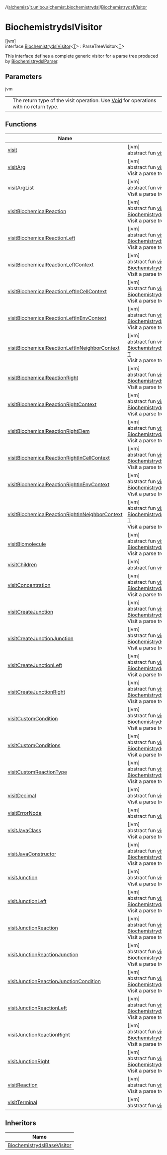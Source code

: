 //[alchemist](../../../index.md)/[it.unibo.alchemist.biochemistrydsl](../index.md)/[BiochemistrydslVisitor](index.md)

# BiochemistrydslVisitor

[jvm]\
interface [BiochemistrydslVisitor](index.md)<[T](index.md)> : ParseTreeVisitor<[T](../../it.unibo.alchemist.model.implementations.conditions/-generic-molecule-present/index.md)> 

This interface defines a complete generic visitor for a parse tree produced by [BiochemistrydslParser](../-biochemistrydsl-parser/index.md).

## Parameters

jvm

| | |
|---|---|
| <T> | The return type of the visit operation. Use [Void](https://docs.oracle.com/javase/8/docs/api/java/lang/Void.html) for operations with no return type. |

## Functions

| Name | Summary |
|---|---|
| [visit](index.md#-1843616136%2FFunctions%2F-267951372) | [jvm]<br>abstract fun [visit](index.md#-1843616136%2FFunctions%2F-267951372)(p: ParseTree): [T](../../it.unibo.alchemist.model.implementations.conditions/-generic-molecule-present/index.md) |
| [visitArg](visit-arg.md) | [jvm]<br>abstract fun [visitArg](visit-arg.md)(ctx: [BiochemistrydslParser.ArgContext](../-biochemistrydsl-parser/-arg-context/index.md)): [T](../../it.unibo.alchemist.model.implementations.conditions/-generic-molecule-present/index.md)<br>Visit a parse tree produced by [arg](../-biochemistrydsl-parser/arg.md). |
| [visitArgList](visit-arg-list.md) | [jvm]<br>abstract fun [visitArgList](visit-arg-list.md)(ctx: [BiochemistrydslParser.ArgListContext](../-biochemistrydsl-parser/-arg-list-context/index.md)): [T](../../it.unibo.alchemist.model.implementations.conditions/-generic-molecule-present/index.md)<br>Visit a parse tree produced by [argList](../-biochemistrydsl-parser/arg-list.md). |
| [visitBiochemicalReaction](visit-biochemical-reaction.md) | [jvm]<br>abstract fun [visitBiochemicalReaction](visit-biochemical-reaction.md)(ctx: [BiochemistrydslParser.BiochemicalReactionContext](../-biochemistrydsl-parser/-biochemical-reaction-context/index.md)): [T](../../it.unibo.alchemist.model.implementations.conditions/-generic-molecule-present/index.md)<br>Visit a parse tree produced by [biochemicalReaction](../-biochemistrydsl-parser/biochemical-reaction.md). |
| [visitBiochemicalReactionLeft](visit-biochemical-reaction-left.md) | [jvm]<br>abstract fun [visitBiochemicalReactionLeft](visit-biochemical-reaction-left.md)(ctx: [BiochemistrydslParser.BiochemicalReactionLeftContext](../-biochemistrydsl-parser/-biochemical-reaction-left-context/index.md)): [T](../../it.unibo.alchemist.model.implementations.conditions/-generic-molecule-present/index.md)<br>Visit a parse tree produced by [biochemicalReactionLeft](../-biochemistrydsl-parser/biochemical-reaction-left.md). |
| [visitBiochemicalReactionLeftContext](visit-biochemical-reaction-left-context.md) | [jvm]<br>abstract fun [visitBiochemicalReactionLeftContext](visit-biochemical-reaction-left-context.md)(ctx: [BiochemistrydslParser.BiochemicalReactionLeftContextContext](../-biochemistrydsl-parser/-biochemical-reaction-left-context-context/index.md)): [T](../../it.unibo.alchemist.model.implementations.conditions/-generic-molecule-present/index.md)<br>Visit a parse tree produced by [biochemicalReactionLeftContext](../-biochemistrydsl-parser/biochemical-reaction-left-context.md). |
| [visitBiochemicalReactionLeftInCellContext](visit-biochemical-reaction-left-in-cell-context.md) | [jvm]<br>abstract fun [visitBiochemicalReactionLeftInCellContext](visit-biochemical-reaction-left-in-cell-context.md)(ctx: [BiochemistrydslParser.BiochemicalReactionLeftInCellContextContext](../-biochemistrydsl-parser/-biochemical-reaction-left-in-cell-context-context/index.md)): [T](../../it.unibo.alchemist.model.implementations.conditions/-generic-molecule-present/index.md)<br>Visit a parse tree produced by [biochemicalReactionLeftInCellContext](../-biochemistrydsl-parser/biochemical-reaction-left-in-cell-context.md). |
| [visitBiochemicalReactionLeftInEnvContext](visit-biochemical-reaction-left-in-env-context.md) | [jvm]<br>abstract fun [visitBiochemicalReactionLeftInEnvContext](visit-biochemical-reaction-left-in-env-context.md)(ctx: [BiochemistrydslParser.BiochemicalReactionLeftInEnvContextContext](../-biochemistrydsl-parser/-biochemical-reaction-left-in-env-context-context/index.md)): [T](../../it.unibo.alchemist.model.implementations.conditions/-generic-molecule-present/index.md)<br>Visit a parse tree produced by [biochemicalReactionLeftInEnvContext](../-biochemistrydsl-parser/biochemical-reaction-left-in-env-context.md). |
| [visitBiochemicalReactionLeftInNeighborContext](visit-biochemical-reaction-left-in-neighbor-context.md) | [jvm]<br>abstract fun [visitBiochemicalReactionLeftInNeighborContext](visit-biochemical-reaction-left-in-neighbor-context.md)(ctx: [BiochemistrydslParser.BiochemicalReactionLeftInNeighborContextContext](../-biochemistrydsl-parser/-biochemical-reaction-left-in-neighbor-context-context/index.md)): [T](../../it.unibo.alchemist.model.implementations.conditions/-generic-molecule-present/index.md)<br>Visit a parse tree produced by [biochemicalReactionLeftInNeighborContext](../-biochemistrydsl-parser/biochemical-reaction-left-in-neighbor-context.md). |
| [visitBiochemicalReactionRight](visit-biochemical-reaction-right.md) | [jvm]<br>abstract fun [visitBiochemicalReactionRight](visit-biochemical-reaction-right.md)(ctx: [BiochemistrydslParser.BiochemicalReactionRightContext](../-biochemistrydsl-parser/-biochemical-reaction-right-context/index.md)): [T](../../it.unibo.alchemist.model.implementations.conditions/-generic-molecule-present/index.md)<br>Visit a parse tree produced by [biochemicalReactionRight](../-biochemistrydsl-parser/biochemical-reaction-right.md). |
| [visitBiochemicalReactionRightContext](visit-biochemical-reaction-right-context.md) | [jvm]<br>abstract fun [visitBiochemicalReactionRightContext](visit-biochemical-reaction-right-context.md)(ctx: [BiochemistrydslParser.BiochemicalReactionRightContextContext](../-biochemistrydsl-parser/-biochemical-reaction-right-context-context/index.md)): [T](../../it.unibo.alchemist.model.implementations.conditions/-generic-molecule-present/index.md)<br>Visit a parse tree produced by [biochemicalReactionRightContext](../-biochemistrydsl-parser/biochemical-reaction-right-context.md). |
| [visitBiochemicalReactionRightElem](visit-biochemical-reaction-right-elem.md) | [jvm]<br>abstract fun [visitBiochemicalReactionRightElem](visit-biochemical-reaction-right-elem.md)(ctx: [BiochemistrydslParser.BiochemicalReactionRightElemContext](../-biochemistrydsl-parser/-biochemical-reaction-right-elem-context/index.md)): [T](../../it.unibo.alchemist.model.implementations.conditions/-generic-molecule-present/index.md)<br>Visit a parse tree produced by [biochemicalReactionRightElem](../-biochemistrydsl-parser/biochemical-reaction-right-elem.md). |
| [visitBiochemicalReactionRightInCellContext](visit-biochemical-reaction-right-in-cell-context.md) | [jvm]<br>abstract fun [visitBiochemicalReactionRightInCellContext](visit-biochemical-reaction-right-in-cell-context.md)(ctx: [BiochemistrydslParser.BiochemicalReactionRightInCellContextContext](../-biochemistrydsl-parser/-biochemical-reaction-right-in-cell-context-context/index.md)): [T](../../it.unibo.alchemist.model.implementations.conditions/-generic-molecule-present/index.md)<br>Visit a parse tree produced by [biochemicalReactionRightInCellContext](../-biochemistrydsl-parser/biochemical-reaction-right-in-cell-context.md). |
| [visitBiochemicalReactionRightInEnvContext](visit-biochemical-reaction-right-in-env-context.md) | [jvm]<br>abstract fun [visitBiochemicalReactionRightInEnvContext](visit-biochemical-reaction-right-in-env-context.md)(ctx: [BiochemistrydslParser.BiochemicalReactionRightInEnvContextContext](../-biochemistrydsl-parser/-biochemical-reaction-right-in-env-context-context/index.md)): [T](../../it.unibo.alchemist.model.implementations.conditions/-generic-molecule-present/index.md)<br>Visit a parse tree produced by [biochemicalReactionRightInEnvContext](../-biochemistrydsl-parser/biochemical-reaction-right-in-env-context.md). |
| [visitBiochemicalReactionRightInNeighborContext](visit-biochemical-reaction-right-in-neighbor-context.md) | [jvm]<br>abstract fun [visitBiochemicalReactionRightInNeighborContext](visit-biochemical-reaction-right-in-neighbor-context.md)(ctx: [BiochemistrydslParser.BiochemicalReactionRightInNeighborContextContext](../-biochemistrydsl-parser/-biochemical-reaction-right-in-neighbor-context-context/index.md)): [T](../../it.unibo.alchemist.model.implementations.conditions/-generic-molecule-present/index.md)<br>Visit a parse tree produced by [biochemicalReactionRightInNeighborContext](../-biochemistrydsl-parser/biochemical-reaction-right-in-neighbor-context.md). |
| [visitBiomolecule](visit-biomolecule.md) | [jvm]<br>abstract fun [visitBiomolecule](visit-biomolecule.md)(ctx: [BiochemistrydslParser.BiomoleculeContext](../-biochemistrydsl-parser/-biomolecule-context/index.md)): [T](../../it.unibo.alchemist.model.implementations.conditions/-generic-molecule-present/index.md)<br>Visit a parse tree produced by [biomolecule](../-biochemistrydsl-parser/biomolecule.md). |
| [visitChildren](index.md#-1430787268%2FFunctions%2F-267951372) | [jvm]<br>abstract fun [visitChildren](index.md#-1430787268%2FFunctions%2F-267951372)(p: RuleNode): [T](../../it.unibo.alchemist.model.implementations.conditions/-generic-molecule-present/index.md) |
| [visitConcentration](visit-concentration.md) | [jvm]<br>abstract fun [visitConcentration](visit-concentration.md)(ctx: [BiochemistrydslParser.ConcentrationContext](../-biochemistrydsl-parser/-concentration-context/index.md)): [T](../../it.unibo.alchemist.model.implementations.conditions/-generic-molecule-present/index.md)<br>Visit a parse tree produced by [concentration](../-biochemistrydsl-parser/concentration.md). |
| [visitCreateJunction](visit-create-junction.md) | [jvm]<br>abstract fun [visitCreateJunction](visit-create-junction.md)(ctx: [BiochemistrydslParser.CreateJunctionContext](../-biochemistrydsl-parser/-create-junction-context/index.md)): [T](../../it.unibo.alchemist.model.implementations.conditions/-generic-molecule-present/index.md)<br>Visit a parse tree produced by [createJunction](../-biochemistrydsl-parser/create-junction.md). |
| [visitCreateJunctionJunction](visit-create-junction-junction.md) | [jvm]<br>abstract fun [visitCreateJunctionJunction](visit-create-junction-junction.md)(ctx: [BiochemistrydslParser.CreateJunctionJunctionContext](../-biochemistrydsl-parser/-create-junction-junction-context/index.md)): [T](../../it.unibo.alchemist.model.implementations.conditions/-generic-molecule-present/index.md)<br>Visit a parse tree produced by [createJunctionJunction](../-biochemistrydsl-parser/create-junction-junction.md). |
| [visitCreateJunctionLeft](visit-create-junction-left.md) | [jvm]<br>abstract fun [visitCreateJunctionLeft](visit-create-junction-left.md)(ctx: [BiochemistrydslParser.CreateJunctionLeftContext](../-biochemistrydsl-parser/-create-junction-left-context/index.md)): [T](../../it.unibo.alchemist.model.implementations.conditions/-generic-molecule-present/index.md)<br>Visit a parse tree produced by [createJunctionLeft](../-biochemistrydsl-parser/create-junction-left.md). |
| [visitCreateJunctionRight](visit-create-junction-right.md) | [jvm]<br>abstract fun [visitCreateJunctionRight](visit-create-junction-right.md)(ctx: [BiochemistrydslParser.CreateJunctionRightContext](../-biochemistrydsl-parser/-create-junction-right-context/index.md)): [T](../../it.unibo.alchemist.model.implementations.conditions/-generic-molecule-present/index.md)<br>Visit a parse tree produced by [createJunctionRight](../-biochemistrydsl-parser/create-junction-right.md). |
| [visitCustomCondition](visit-custom-condition.md) | [jvm]<br>abstract fun [visitCustomCondition](visit-custom-condition.md)(ctx: [BiochemistrydslParser.CustomConditionContext](../-biochemistrydsl-parser/-custom-condition-context/index.md)): [T](../../it.unibo.alchemist.model.implementations.conditions/-generic-molecule-present/index.md)<br>Visit a parse tree produced by [customCondition](../-biochemistrydsl-parser/custom-condition.md). |
| [visitCustomConditions](visit-custom-conditions.md) | [jvm]<br>abstract fun [visitCustomConditions](visit-custom-conditions.md)(ctx: [BiochemistrydslParser.CustomConditionsContext](../-biochemistrydsl-parser/-custom-conditions-context/index.md)): [T](../../it.unibo.alchemist.model.implementations.conditions/-generic-molecule-present/index.md)<br>Visit a parse tree produced by [customConditions](../-biochemistrydsl-parser/custom-conditions.md). |
| [visitCustomReactionType](visit-custom-reaction-type.md) | [jvm]<br>abstract fun [visitCustomReactionType](visit-custom-reaction-type.md)(ctx: [BiochemistrydslParser.CustomReactionTypeContext](../-biochemistrydsl-parser/-custom-reaction-type-context/index.md)): [T](../../it.unibo.alchemist.model.implementations.conditions/-generic-molecule-present/index.md)<br>Visit a parse tree produced by [customReactionType](../-biochemistrydsl-parser/custom-reaction-type.md). |
| [visitDecimal](visit-decimal.md) | [jvm]<br>abstract fun [visitDecimal](visit-decimal.md)(ctx: [BiochemistrydslParser.DecimalContext](../-biochemistrydsl-parser/-decimal-context/index.md)): [T](../../it.unibo.alchemist.model.implementations.conditions/-generic-molecule-present/index.md)<br>Visit a parse tree produced by [decimal](../-biochemistrydsl-parser/decimal.md). |
| [visitErrorNode](index.md#625736043%2FFunctions%2F-267951372) | [jvm]<br>abstract fun [visitErrorNode](index.md#625736043%2FFunctions%2F-267951372)(p: ErrorNode): [T](../../it.unibo.alchemist.model.implementations.conditions/-generic-molecule-present/index.md) |
| [visitJavaClass](visit-java-class.md) | [jvm]<br>abstract fun [visitJavaClass](visit-java-class.md)(ctx: [BiochemistrydslParser.JavaClassContext](../-biochemistrydsl-parser/-java-class-context/index.md)): [T](../../it.unibo.alchemist.model.implementations.conditions/-generic-molecule-present/index.md)<br>Visit a parse tree produced by [javaClass](../-biochemistrydsl-parser/java-class.md). |
| [visitJavaConstructor](visit-java-constructor.md) | [jvm]<br>abstract fun [visitJavaConstructor](visit-java-constructor.md)(ctx: [BiochemistrydslParser.JavaConstructorContext](../-biochemistrydsl-parser/-java-constructor-context/index.md)): [T](../../it.unibo.alchemist.model.implementations.conditions/-generic-molecule-present/index.md)<br>Visit a parse tree produced by [javaConstructor](../-biochemistrydsl-parser/java-constructor.md). |
| [visitJunction](visit-junction.md) | [jvm]<br>abstract fun [visitJunction](visit-junction.md)(ctx: [BiochemistrydslParser.JunctionContext](../-biochemistrydsl-parser/-junction-context/index.md)): [T](../../it.unibo.alchemist.model.implementations.conditions/-generic-molecule-present/index.md)<br>Visit a parse tree produced by [junction](../-biochemistrydsl-parser/junction.md). |
| [visitJunctionLeft](visit-junction-left.md) | [jvm]<br>abstract fun [visitJunctionLeft](visit-junction-left.md)(ctx: [BiochemistrydslParser.JunctionLeftContext](../-biochemistrydsl-parser/-junction-left-context/index.md)): [T](../../it.unibo.alchemist.model.implementations.conditions/-generic-molecule-present/index.md)<br>Visit a parse tree produced by [junctionLeft](../-biochemistrydsl-parser/junction-left.md). |
| [visitJunctionReaction](visit-junction-reaction.md) | [jvm]<br>abstract fun [visitJunctionReaction](visit-junction-reaction.md)(ctx: [BiochemistrydslParser.JunctionReactionContext](../-biochemistrydsl-parser/-junction-reaction-context/index.md)): [T](../../it.unibo.alchemist.model.implementations.conditions/-generic-molecule-present/index.md)<br>Visit a parse tree produced by [junctionReaction](../-biochemistrydsl-parser/junction-reaction.md). |
| [visitJunctionReactionJunction](visit-junction-reaction-junction.md) | [jvm]<br>abstract fun [visitJunctionReactionJunction](visit-junction-reaction-junction.md)(ctx: [BiochemistrydslParser.JunctionReactionJunctionContext](../-biochemistrydsl-parser/-junction-reaction-junction-context/index.md)): [T](../../it.unibo.alchemist.model.implementations.conditions/-generic-molecule-present/index.md)<br>Visit a parse tree produced by [junctionReactionJunction](../-biochemistrydsl-parser/junction-reaction-junction.md). |
| [visitJunctionReactionJunctionCondition](visit-junction-reaction-junction-condition.md) | [jvm]<br>abstract fun [visitJunctionReactionJunctionCondition](visit-junction-reaction-junction-condition.md)(ctx: [BiochemistrydslParser.JunctionReactionJunctionConditionContext](../-biochemistrydsl-parser/-junction-reaction-junction-condition-context/index.md)): [T](../../it.unibo.alchemist.model.implementations.conditions/-generic-molecule-present/index.md)<br>Visit a parse tree produced by [junctionReactionJunctionCondition](../-biochemistrydsl-parser/junction-reaction-junction-condition.md). |
| [visitJunctionReactionLeft](visit-junction-reaction-left.md) | [jvm]<br>abstract fun [visitJunctionReactionLeft](visit-junction-reaction-left.md)(ctx: [BiochemistrydslParser.JunctionReactionLeftContext](../-biochemistrydsl-parser/-junction-reaction-left-context/index.md)): [T](../../it.unibo.alchemist.model.implementations.conditions/-generic-molecule-present/index.md)<br>Visit a parse tree produced by [junctionReactionLeft](../-biochemistrydsl-parser/junction-reaction-left.md). |
| [visitJunctionReactionRight](visit-junction-reaction-right.md) | [jvm]<br>abstract fun [visitJunctionReactionRight](visit-junction-reaction-right.md)(ctx: [BiochemistrydslParser.JunctionReactionRightContext](../-biochemistrydsl-parser/-junction-reaction-right-context/index.md)): [T](../../it.unibo.alchemist.model.implementations.conditions/-generic-molecule-present/index.md)<br>Visit a parse tree produced by [junctionReactionRight](../-biochemistrydsl-parser/junction-reaction-right.md). |
| [visitJunctionRight](visit-junction-right.md) | [jvm]<br>abstract fun [visitJunctionRight](visit-junction-right.md)(ctx: [BiochemistrydslParser.JunctionRightContext](../-biochemistrydsl-parser/-junction-right-context/index.md)): [T](../../it.unibo.alchemist.model.implementations.conditions/-generic-molecule-present/index.md)<br>Visit a parse tree produced by [junctionRight](../-biochemistrydsl-parser/junction-right.md). |
| [visitReaction](visit-reaction.md) | [jvm]<br>abstract fun [visitReaction](visit-reaction.md)(ctx: [BiochemistrydslParser.ReactionContext](../-biochemistrydsl-parser/-reaction-context/index.md)): [T](../../it.unibo.alchemist.model.implementations.conditions/-generic-molecule-present/index.md)<br>Visit a parse tree produced by [reaction](../-biochemistrydsl-parser/reaction.md). |
| [visitTerminal](index.md#-1231633633%2FFunctions%2F-267951372) | [jvm]<br>abstract fun [visitTerminal](index.md#-1231633633%2FFunctions%2F-267951372)(p: TerminalNode): [T](../../it.unibo.alchemist.model.implementations.conditions/-generic-molecule-present/index.md) |

## Inheritors

| Name |
|---|
| [BiochemistrydslBaseVisitor](../-biochemistrydsl-base-visitor/index.md) |
